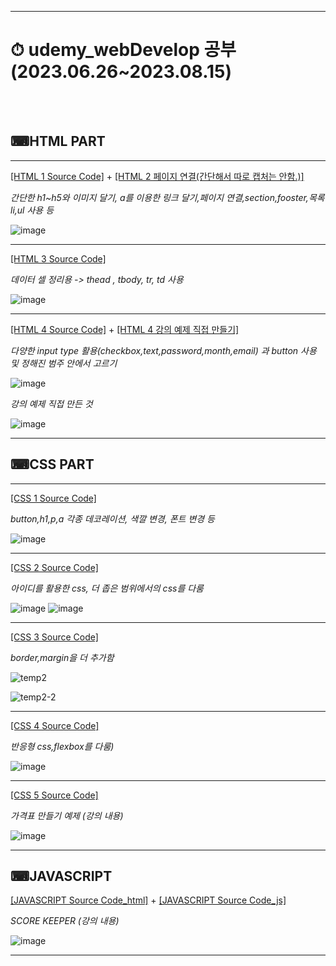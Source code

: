 ***
# ⏱ udemy_webDevelop 공부 (2023.06.26~2023.08.15) 
</br> </br> 
## ⌨HTML PART
***
[[HTML 1 Source Code]](https://github.com/tember8003/udemy_webDevelop/blob/HTML/HTML1.html) + [[HTML 2 페이지 연결(간단해서 따로 캡처는 안함.)]](https://github.com/tember8003/udemy_webDevelop/blob/HTML/HTML2.html)

_간단한 h1~h5와 이미지 달기, a를 이용한 링크 달기,페이지 연결,section,fooster,목록 li,ul 사용 등_


![image](https://github.com/tember8003/udemy_webDevelop/assets/104021663/c08afa43-5ebd-4846-8464-1fd4aef7736a)
***

[[HTML 3 Source Code]](https://github.com/tember8003/udemy_webDevelop/blob/HTML/HTML3.html)

_데이터 셀 정리용 -> thead , tbody, tr, td 사용_


![image](https://github.com/tember8003/udemy_webDevelop/assets/104021663/587142f3-4b6e-4a69-b9da-8e71bc154a82)

***

[[HTML 4 Source Code]](https://github.com/tember8003/udemy_webDevelop/blob/HTML/HTML4.html) + [[HTML 4 강의 예제 직접 만들기]](https://github.com/tember8003/udemy_webDevelop/blob/HTML/HTML5.html)

_다양한 input type 활용(checkbox,text,password,month,email) 과 button 사용 및 정해진 범주 안에서 고르기_

![image](https://github.com/tember8003/udemy_webDevelop/assets/104021663/3405a5f0-c41a-4aa6-8b98-e9982f88260e)

_강의 예제 직접 만든 것_


![image](https://github.com/tember8003/udemy_webDevelop/assets/104021663/59d41cdc-600e-4a07-a35a-aae29c369ee0)

***
## ⌨CSS PART
***
[[CSS 1 Source Code]](https://github.com/tember8003/udemy_webDevelop/blob/CSS/app.css)

_button,h1,p,a 각종 데코레이션, 색깔 변경, 폰트 변경 등_


![image](https://github.com/tember8003/udemy_webDevelop/assets/104021663/736f6399-fc28-4822-bd88-931f9cef0d82)

***
[[CSS 2 Source Code]](https://github.com/tember8003/udemy_webDevelop/blob/CSS/app2.css)

_아이디를 활용한 css, 더 좁은 범위에서의 css를 다룸_

![image](https://github.com/tember8003/udemy_webDevelop/assets/104021663/f4542bd5-13d1-4820-b8ad-82997df2dd20)
![image](https://github.com/tember8003/udemy_webDevelop/assets/104021663/3a5023ec-65ae-4548-b736-e4789b6802a7)

***

[[CSS 3 Source Code]](https://github.com/tember8003/udemy_webDevelop/blob/CSS/app3.css)

_border,margin을 더 추가함_

![temp2](https://github.com/tember8003/udemy_webDevelop/assets/104021663/eb00274d-9305-46cd-ba68-053710a6ee78)

![temp2-2](https://github.com/tember8003/udemy_webDevelop/assets/104021663/f110378b-d84d-440c-9b39-6603482e9073)

***

[[CSS 4 Source Code]](https://github.com/tember8003/udemy_webDevelop/blob/CSS/app4.css)

_반응형 css,flexbox를 다룸)_

![image](https://github.com/tember8003/udemy_webDevelop/assets/104021663/ef72864d-f042-428a-ae47-c7f429f0294d)


***

[[CSS 5 Source Code]](https://github.com/tember8003/udemy_webDevelop/blob/CSS/app5.css)

_가격표 만들기 예제 (강의 내용)_

![image](https://github.com/tember8003/udemy_webDevelop/assets/104021663/ead34e72-2a17-409a-a510-6c3dd1a9b6cd)

***

## ⌨JAVASCRIPT

[[JAVASCRIPT Source Code_html]](https://github.com/tember8003/udemy_webDevelop/blob/JAVASCRIPT/JVS_1.html) + [[JAVASCRIPT Source Code_js]](https://github.com/tember8003/udemy_webDevelop/blob/JAVASCRIPT/JVS_1.js)

_SCORE KEEPER (강의 내용)_

![image](https://github.com/tember8003/udemy_webDevelop/assets/104021663/e7473910-b556-4251-a922-190ba3b5d5b2)


***
